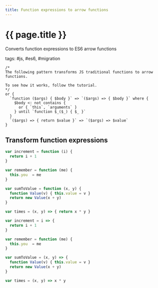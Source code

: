 ```yaml
---
title: Function expressions to arrow functions
---
```

# {{ page.title }}

Converts function expressions to ES6 arrow functions

tags: #js, #es6, #migration

```grit
/*
The following pattern transforms JS traditional functions to arrow functions.

To see how it works, follow the tutorial.
*/
or {
  `function ($args) { $body }` => `($args) => { $body }` where {
    $body <: not contains {
      or { `this`, `arguments` }
    } until `function $_($_) { $_ }`
  }
  `($args) => { return $value }` => `($args) => $value`
}
```

## Transform function expressions

```js
var increment = function (i) {
  return i + 1
}

var remember = function (me) {
  this.you  = me
}

var sumToValue = function (x, y) {
  function Value(v) { this.value = v }
  return new Value(x + y)
}

var times = (x, y) => { return x * y }
```
```js
var increment = i => {
  return i + 1
}

var remember = function (me) {
  this.you  = me
}

var sumToValue = (x, y) => {
  function Value(v) { this.value = v }
  return new Value(x + y)
}

var times = (x, y) => x * y
```
